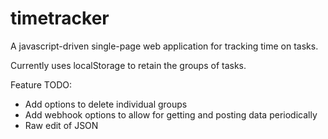 timetracker
===========

A javascript-driven single-page web application for tracking time on tasks.

Currently uses localStorage to retain the groups of tasks.

Feature TODO:
- Add options to delete individual groups
- Add webhook options to allow for getting and posting data periodically
- Raw edit of JSON